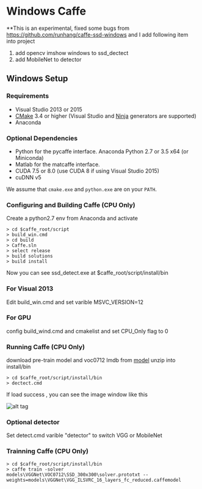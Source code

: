 # Windows Caffe

**This is an experimental, fixed some bugs from https://github.com/runhang/caffe-ssd-windows
and I add following item into project 
1. add opencv imshow windows to ssd_dectect
2. add MobileNet to detector

## Windows Setup

### Requirements

 - Visual Studio 2013 or 2015
 - [CMake](https://cmake.org/) 3.4 or higher (Visual Studio and [Ninja](https://ninja-build.org/) generators are supported)
 - Anaconda 

### Optional Dependencies

 - Python for the pycaffe interface. Anaconda Python 2.7 or 3.5 x64 (or Miniconda)
 - Matlab for the matcaffe interface.
 - CUDA 7.5 or 8.0 (use CUDA 8 if using Visual Studio 2015)
 - cuDNN v5

 We assume that `cmake.exe` and `python.exe` are on your `PATH`.

### Configuring and Building Caffe (CPU Only)
Create a python2.7 env from Anaconda and activate
```
> cd $caffe_root/script
> build_win.cmd
> cd build
> Caffe.sln
> select release
> build solutions
> build install
```
Now you can see ssd_detect.exe at $caffe_root/script/install/bin

### For Visual 2013
Edit build_win.cmd and set varible MSVC_VERSION=12

### For GPU

config build_wind.cmd and cmakelist and set CPU_Only flag to 0

### Running Caffe (CPU Only)
download pre-train model and voc0712 lmdb from [model](https://drive.google.com/file/d/1Wwx6616HRk2eNI7eDZsr3Ijuv2dokCks/view?usp=sharing)
unzip into install/bin
```
> cd $caffe_root/script/install/bin
> dectect.cmd
```
If load success , you can see the image window like this 

![alt tag](https://drive.google.com/file/d/15dmQVO0i0wOD28wXQOrLhjg7-UvS7K9O/view?usp=sharing)

### Optional detector

Set detect.cmd varible "detector" to switch VGG or MobileNet

### Trainning Caffe (CPU Only)
```
> cd $caffe_root/script/install/bin
> caffe train -solver models\VGGNet\VOC0712\SSD_300x300\solver.prototxt --weights=models\VGGNet\VGG_ILSVRC_16_layers_fc_reduced.caffemodel
```

